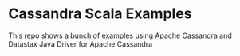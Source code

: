 # Cassandra Scala Examples

This repo shows a bunch of examples using Apache Cassandra and Datastax Java Driver for Apache Cassandra
